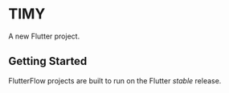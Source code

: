 # TIMY

A new Flutter project.

## Getting Started

FlutterFlow projects are built to run on the Flutter _stable_ release.
